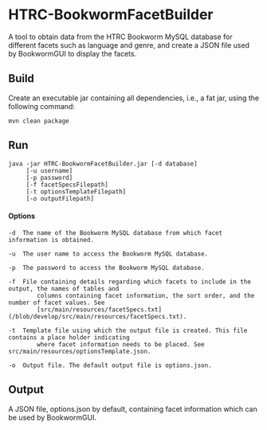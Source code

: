 # HTRC-BookwormFacetBuilder

A tool to obtain data from the HTRC Bookworm MySQL database for different
facets such as language and genre, and create a JSON file used by BookwormGUI
to display the facets. 

## Build

Create an executable jar containing all dependencies, i.e., a fat jar, using
the following command:
```
mvn clean package
```

## Run
```
java -jar HTRC-BookwormFacetBuilder.jar [-d database]
     [-u username]
     [-p password]
     [-f facetSpecsFilepath]
     [-t optionsTemplateFilepath]
     [-o outputFilepath]
```

#### Options

```
-d	The name of the Bookworm MySQL database from which facet information is obtained.

-u 	The user name to access the Bookworm MySQL database.

-p	The password to access the Bookworm MySQL database.

-f 	File containing details regarding which facets to include in the output, the names of tables and 
        columns containing facet information, the sort order, and the number of facet values. See 
        [src/main/resources/facetSpecs.txt](/blob/develop/src/main/resources/facetSpecs.txt).

-t	Template file using which the output file is created. This file contains a place holder indicating 
        where facet information needs to be placed. See src/main/resources/optionsTemplate.json. 

-o 	Output file. The default output file is options.json.
```

## Output

A JSON file, options.json by default, containing facet information which can be used by BookwormGUI.
